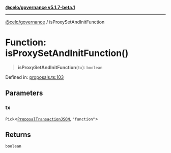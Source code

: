 [**@celo/governance v5.1.7-beta.1**](../README.md)

***

[@celo/governance](../README.md) / isProxySetAndInitFunction

# Function: isProxySetAndInitFunction()

> **isProxySetAndInitFunction**(`tx`): `boolean`

Defined in: [proposals.ts:103](https://github.com/celo-org/developer-tooling/blob/master/packages/sdk/governance/src/proposals.ts#L103)

## Parameters

### tx

`Pick`\<[`ProposalTransactionJSON`](../interfaces/ProposalTransactionJSON.md), `"function"`\>

## Returns

`boolean`
